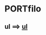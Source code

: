 # PORTfilo
## ul ==> [ul](https://www.figma.com/file/bVtV3L7mwS7XHO3C0hodjE/Portfolio-(Community)?type=design&node-id=0-1&mode=design&t=dN8swisHLpZaBAkg-0)
